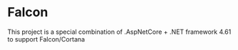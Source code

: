 ﻿# Falcon
This project is a special combination of .AspNetCore + .NET framework 4.61 to support Falcon/Cortana
